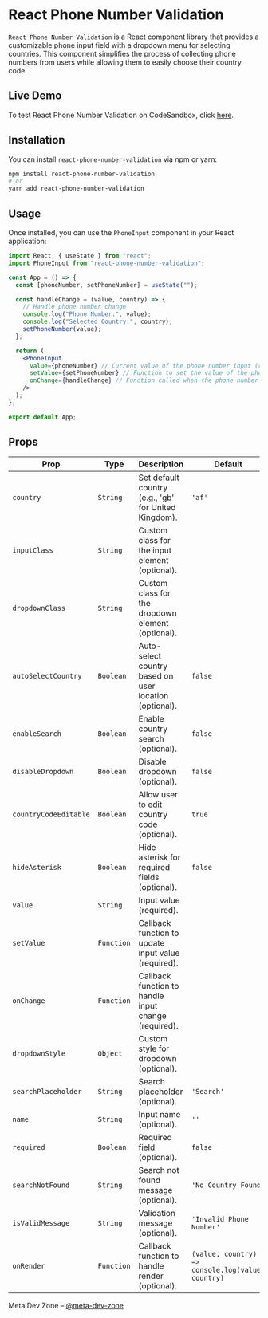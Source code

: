 # React Phone Number Validation

`React Phone Number Validation` is a React component library that provides a customizable phone input field with a dropdown menu for selecting countries. This component simplifies the process of collecting phone numbers from users while allowing them to easily choose their country code.

## Live Demo

To test React Phone Number Validation on CodeSandbox, click [here](https://codesandbox.io/p/devbox/react-phone-number-validation-cg23yz).

## Installation

You can install `react-phone-number-validation` via npm or yarn:

```bash
npm install react-phone-number-validation
# or
yarn add react-phone-number-validation
```

## Usage

Once installed, you can use the `PhoneInput` component in your React application:

```jsx
import React, { useState } from "react";
import PhoneInput from "react-phone-number-validation";

const App = () => {
  const [phoneNumber, setPhoneNumber] = useState("");

  const handleChange = (value, country) => {
    // Handle phone number change
    console.log("Phone Number:", value);
    console.log("Selected Country:", country);
    setPhoneNumber(value);
  };

  return (
    <PhoneInput
      value={phoneNumber} // Current value of the phone number input (required)
      setValue={setPhoneNumber} // Function to set the value of the phone number input (required)
      onChange={handleChange} // Function called when the phone number changes (required)
    />
  );
};

export default App;
```

## Props

| Prop                  | Type       | Description                                            | Default                                           |
| --------------------- | ---------- | ------------------------------------------------------ | ------------------------------------------------- |
| `country`             | `String`   | Set default country (e.g., 'gb' for United Kingdom).   | `'af'`                                            |
| `inputClass`          | `String`   | Custom class for the input element (optional).         |                                                   |
| `dropdownClass`       | `String`   | Custom class for the dropdown element (optional).      |                                                   |
| `autoSelectCountry`   | `Boolean`  | Auto-select country based on user location (optional). | `false`                                           |
| `enableSearch`        | `Boolean`  | Enable country search (optional).                      | `false`                                           |
| `disableDropdown`     | `Boolean`  | Disable dropdown (optional).                           | `false`                                           |
| `countryCodeEditable` | `Boolean`  | Allow user to edit country code (optional).            | `true`                                            |
| `hideAsterisk`        | `Boolean`  | Hide asterisk for required fields (optional).          | `false`                                           |
| `value`               | `String`   | Input value (required).                                |                                                   |
| `setValue`            | `Function` | Callback function to update input value (required).    |                                                   |
| `onChange`            | `Function` | Callback function to handle input change (required).   |                                                   |
| `dropdownStyle`       | `Object`   | Custom style for dropdown (optional).                  |                                                   |
| `searchPlaceholder`   | `String`   | Search placeholder (optional).                         | `'Search'`                                        |
| `name`                | `String`   | Input name (optional).                                 | `''`                                              |
| `required`            | `Boolean`  | Required field (optional).                             | `false`                                           |
| `searchNotFound`      | `String`   | Search not found message (optional).                   | `'No Country Found'`                              |
| `isValidMessage`      | `String`   | Validation message (optional).                         | `'Invalid Phone Number'`                          |
| `onRender`            | `Function` | Callback function to handle render (optional).         | `(value, country) => console.log(value, country)` |

Meta Dev Zone – [@meta-dev-zone](https://www.npmjs.com/~meta-dev-zone)

